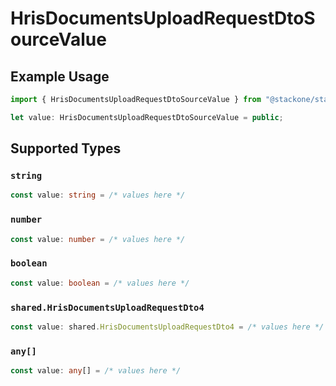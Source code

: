 # HrisDocumentsUploadRequestDtoSourceValue

## Example Usage

```typescript
import { HrisDocumentsUploadRequestDtoSourceValue } from "@stackone/stackone-client-ts/sdk/models/shared";

let value: HrisDocumentsUploadRequestDtoSourceValue = public;
```

## Supported Types

### `string`

```typescript
const value: string = /* values here */
```

### `number`

```typescript
const value: number = /* values here */
```

### `boolean`

```typescript
const value: boolean = /* values here */
```

### `shared.HrisDocumentsUploadRequestDto4`

```typescript
const value: shared.HrisDocumentsUploadRequestDto4 = /* values here */
```

### `any[]`

```typescript
const value: any[] = /* values here */
```

